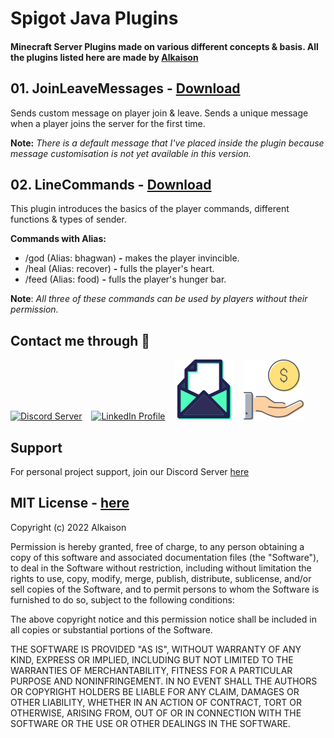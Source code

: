 
# Spigot Java Plugins

#### Minecraft Server Plugins made on various different concepts & basis. All the plugins listed here are made by [**Alkaison**](https://github.com/Alkaison "Alkaison")

## 01. JoinLeaveMessages - [Download](https://github.com/Alkaison/Spigot-Java-Plugins/blob/main/Downloads/JoinLeaveMessage-0.1.2.jar "JoinLeaveMessage")

 Sends custom message on player join & leave. Sends a unique message when a player joins the server for the first time.
 
**Note:** *There is a default message that I've placed inside the plugin because message customisation is not yet available in this version.*

## 02. LineCommands - [Download](https://github.com/Alkaison/Spigot-Java-Plugins/blob/main/Downloads/LineCommands-0.1.5.jar "LineCommands")

This plugin introduces the basics of the player commands, different functions & types of sender.

**Commands with Alias:**

- /god (Alias: bhagwan) **-** makes the player invincible.
- /heal (Alias: recover) **-** fulls the player's heart.
- /feed (Alias: food) **-** fulls the player's hunger bar.

**Note**: *All three of these commands can be used by players without their permission.*

## Contact me through 📨

[![Discord Server](https://github.com/gauravghongde/social-icons/blob/master/SVG/Color/Discord.svg)](https://discord.gg/dF4PHxbHpA)
&ensp;
[![LinkedIn Profile](https://github.com/gauravghongde/social-icons/blob/master/SVG/Color/LinkedIN.svg)](https://www.linkedin.com/in/alkaison)
&ensp;
[![MailID](https://github.com/Alkaison/GitBashDemo/blob/main/mail.svg)](mailto:505ganeshmourya@gmail.com)
&ensp;
[![Ko-Fi Profile](https://github.com/Alkaison/GitBashDemo/blob/main/donate.svg)](https://ko-fi.com/alkaison)

## Support

For personal project support, join our Discord Server [here](https://discord.gg/dF4PHpA "Byte Hub Discord")

## MIT License - [here](https://github.com/Alkaison/Spigot-Java-Plugins/blob/main/LICENSE "MIT License")

Copyright (c) 2022 Alkaison

Permission is hereby granted, free of charge, to any person obtaining a copy
of this software and associated documentation files (the "Software"), to deal
in the Software without restriction, including without limitation the rights
to use, copy, modify, merge, publish, distribute, sublicense, and/or sell
copies of the Software, and to permit persons to whom the Software is
furnished to do so, subject to the following conditions:

The above copyright notice and this permission notice shall be included in all
copies or substantial portions of the Software.

THE SOFTWARE IS PROVIDED "AS IS", WITHOUT WARRANTY OF ANY KIND, EXPRESS OR
IMPLIED, INCLUDING BUT NOT LIMITED TO THE WARRANTIES OF MERCHANTABILITY,
FITNESS FOR A PARTICULAR PURPOSE AND NONINFRINGEMENT. IN NO EVENT SHALL THE
AUTHORS OR COPYRIGHT HOLDERS BE LIABLE FOR ANY CLAIM, DAMAGES OR OTHER
LIABILITY, WHETHER IN AN ACTION OF CONTRACT, TORT OR OTHERWISE, ARISING FROM,
OUT OF OR IN CONNECTION WITH THE SOFTWARE OR THE USE OR OTHER DEALINGS IN THE
SOFTWARE.

